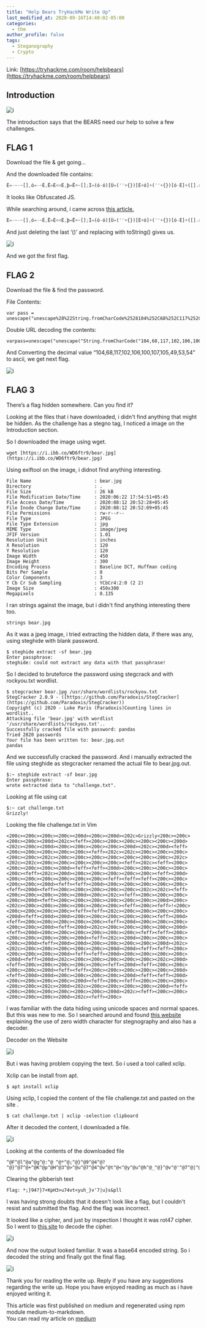 ```yaml
---
title: "Help Bears TryHackMe Write Up"
last_modified_at: 2020-09-16T14:40:02-05:00
categories:
  - thm
author_profile: false
tags:
  - Steganography
  - Crypto
---
```


Link: [https://tryhackme.com/room/helpbears](https://tryhackme.com/room/helpbears)

Introduction
------------

![i](https://miro.medium.com/max/700/1*rx1agjUj2iTBEk3qTge-KA.png)

The introduction says that the BEARS need our help to solve a few challenges.

FLAG 1
------

Download the file & get going…

And the downloaded file contains:

```js
É=-~-~[],ó=-~É,Ë=É<<É,þ=Ë+~[];Ì=(ó-ó)[Û=(''+{})[É+ó]+(''+{})[ó-É]+([].ó+'')[ó-É]+(!!''+'')[ó]+({}+'')[ó+ó]+(!''+'')[ó-É]+(!''+'')[É]+(''+{})[É+ó]+({}+'')[ó+ó]+(''+{})[ó-É]+(!''+'')[ó-É]][Û];Ì(Ì((!''+'')[ó-É]+(!''+'')[ó]+(!''+'')[ó-ó]+(!''+'')[É]+((!''+''))[ó-É]+([].$+'')[ó-É]+'\''+''+'\\'+(ó-É)+(É+É)+(ó-É)+'\\'+(þ)+(É+ó)+'\\'+(ó-É)+(ó+ó)+(ó-ó)+'\\'+(ó-É)+(ó+ó)+(É)+'\\'+(ó-É)+(É+ó)+(þ)+'\\'+(ó-É)+(É+ó)+(É+ó)+'\\'+(ó-É)+(ó+ó)+(ó-ó)+'\\'+(ó-É)+(ó+ó)+(É+É)+'\\'+(É+ó)+(ó-ó)+'\\'+(É+É)+(þ)+'\\'+(ó-É)+(ó-ó)+(É+ó)+'\\'+(ó-É)+(É+ó)+(ó+ó)+'\\'+(ó-É)+(ó+ó)+(É+É)+'\\'+(ó-É)+(ó+ó)+(É)+'\\'+(ó-É)+(É+É)+(É+ó)+'\\'+(ó-É)+(þ)+(É)+'\\'+(É+É)+(ó-ó)+'\\'+(ó-É)+(É+ó)+(É+É)+'\\'+(ó-É)+(É+É)+(É+ó)+'\\'+(É+É)+(ó-ó)+'\\'+(ó-É)+(É+ó)+(É+ó)+'\\'+(ó-É)+(É+ó)+(þ)+'\\'+(ó-É)+(ó+ó)+(É+É)+'\\'+(É+É)+(ó-ó)+'\\'+(ó-É)+(É+É)+(É+É)+'\\'+(ó-É)+(É+É)+(É+ó)+'\\'+(É+É)+(ó-ó)+'\\'+(ó-É)+(ó+ó)+(ó-ó)+'\\'+(ó-É)+(É+É)+(ó-É)+'\\'+(ó-É)+(ó+ó)+(ó)+'\\'+(ó-É)+(ó+ó)+(ó)+'\\'+(ó-É)+(É+É)+(É+ó)+'\\'+(É+É)+(þ)+'\\'+(É+ó)+(ó-É)+'\\'+(þ)+(ó)+'\\'+(ó-É)+(É+ó)+(ó-É)+'\\'+(ó-É)+(É+É)+(ó+ó)+'\\'+(É+ó)+(ó-ó)+'\\'+(ó-É)+(É+É)+(ó-É)+'\\'+(þ)+(É+ó)+'\\'+(þ)+(É+ó)+'\\'+(É+É)+(þ)+'\\'+(ó-É)+(ó+ó)+(É+É)+'\\'+(ó-É)+(É+ó)+(þ)+'\\'+(ó-É)+(ó+ó)+(É+É)+'\\'+(ó-É)+(É+ó)+(þ)+'\\'+(ó+ó)+(ó-É)+'\\'+(ó+ó)+(É)+'\\'+(ó+ó)+(ó)+'\\'+(ó-É)+(É+ó)+(É+É)+'\\'+(ó-É)+(É+ó)+(þ)+'\\'+(ó-É)+(É+ó)+(É+É)+'\\'+(É+É)+(þ)+'\\'+(É+ó)+(ó-É)+'\\'+(ó-É)+(þ)+(ó)+'\\'+(ó-É)+(É+É)+(ó-É)+'\\'+(ó-É)+(É+ó)+(É+É)+'\\'+(ó-É)+(É+É)+(É+ó)+'\\'+(ó-É)+(ó+ó)+(É)+'\\'+(ó-É)+(ó+ó)+(É+É)+'\\'+(É+ó)+(ó-ó)+'\\'+(É+É)+(þ)+'\\'+(ó-É)+(É+É)+(É)+'\\'+(ó-É)+(ó+ó)+(É)+'\\'+(ó-É)+(É+É)+(ó-É)+'\\'+(ó-É)+(ó+ó)+(ó+ó)+'\\'+(ó-É)+(É+ó)+(þ)+'\\'+(É+É)+(þ)+'\\'+(É+ó)+(ó-É)+'\\'+(þ)+(ó)+'\\'+(ó-É)+(þ)+(É+ó)+'\\'+(ó-É)+(É+É)+(É+ó)+'\\'+(ó-É)+(É+ó)+(É+É)+'\\'+(ó-É)+(ó+ó)+(ó)+'\\'+(ó-É)+(É+É)+(É+ó)+'\\'+(ó-É)+(þ)+(ó)+'\\'+(ó-É)+(É+É)+(ó-É)+'\\'+(ó-É)+(É+ó)+(É+É)+'\\'+(ó-É)+(É+É)+(É+ó)+'\\'+(ó-É)+(ó+ó)+(É)+'\\'+(ó-É)+(ó+ó)+(É+É)+'\\'+(É+ó)+(ó-ó)+'\\'+(É+É)+(þ)+'\\'+(ó-É)+(É+É)+(ó+ó)+'\\'+(ó-É)+(É+É)+(ó-É)+'\\'+(ó-É)+(É+ó)+(ó-É)+'\\'+(ó-É)+(É+ó)+(É+É)+'\\'+(É+ó)+(ó+ó)+'\\'+(É+ó)+(ó+ó)+'\\'+(É+ó)+(ó+ó)+'\\'+(É+É)+(þ)+'\\'+(É+ó)+(ó-É)+'\\'+(þ)+(ó)+'\\'+(ó-É)+(þ)+(É+ó)+'\'')())()
```

It looks like Obfuscated JS.

While searching around, i came across [this article.](https://stackoverflow.com/questions/20884577/how-to-deobfuscate-javascript)

```js 
É=-~-~[],ó=-~É,Ë=É<<É,þ=Ë+~[];Ì=(ó-ó)[Û=(''+{})[É+ó]+(''+{})[ó-É]+([].ó+'')[ó-É]+(!!''+'')[ó]+({}+'')[ó+ó]+(!''+'')[ó-É]+(!''+'')[É]+(''+{})[É+ó]+({}+'')[ó+ó]+(''+{})[ó-É]+(!''+'')[ó-É]][Û];Ì(Ì((!''+'')[ó-É]+(!''+'')[ó]+(!''+'')[ó-ó]+(!''+'')[É]+((!''+''))[ó-É]+([].$+'')[ó-É]+'\''+''+'\\'+(ó-É)+(É+É)+(ó-É)+'\\'+(þ)+(É+ó)+'\\'+(ó-É)+(ó+ó)+(ó-ó)+'\\'+(ó-É)+(ó+ó)+(É)+'\\'+(ó-É)+(É+ó)+(þ)+'\\'+(ó-É)+(É+ó)+(É+ó)+'\\'+(ó-É)+(ó+ó)+(ó-ó)+'\\'+(ó-É)+(ó+ó)+(É+É)+'\\'+(É+ó)+(ó-ó)+'\\'+(É+É)+(þ)+'\\'+(ó-É)+(ó-ó)+(É+ó)+'\\'+(ó-É)+(É+ó)+(ó+ó)+'\\'+(ó-É)+(ó+ó)+(É+É)+'\\'+(ó-É)+(ó+ó)+(É)+'\\'+(ó-É)+(É+É)+(É+ó)+'\\'+(ó-É)+(þ)+(É)+'\\'+(É+É)+(ó-ó)+'\\'+(ó-É)+(É+ó)+(É+É)+'\\'+(ó-É)+(É+É)+(É+ó)+'\\'+(É+É)+(ó-ó)+'\\'+(ó-É)+(É+ó)+(É+ó)+'\\'+(ó-É)+(É+ó)+(þ)+'\\'+(ó-É)+(ó+ó)+(É+É)+'\\'+(É+É)+(ó-ó)+'\\'+(ó-É)+(É+É)+(É+É)+'\\'+(ó-É)+(É+É)+(É+ó)+'\\'+(É+É)+(ó-ó)+'\\'+(ó-É)+(ó+ó)+(ó-ó)+'\\'+(ó-É)+(É+É)+(ó-É)+'\\'+(ó-É)+(ó+ó)+(ó)+'\\'+(ó-É)+(ó+ó)+(ó)+'\\'+(ó-É)+(É+É)+(É+ó)+'\\'+(É+É)+(þ)+'\\'+(É+ó)+(ó-É)+'\\'+(þ)+(ó)+'\\'+(ó-É)+(É+ó)+(ó-É)+'\\'+(ó-É)+(É+É)+(ó+ó)+'\\'+(É+ó)+(ó-ó)+'\\'+(ó-É)+(É+É)+(ó-É)+'\\'+(þ)+(É+ó)+'\\'+(þ)+(É+ó)+'\\'+(É+É)+(þ)+'\\'+(ó-É)+(ó+ó)+(É+É)+'\\'+(ó-É)+(É+ó)+(þ)+'\\'+(ó-É)+(ó+ó)+(É+É)+'\\'+(ó-É)+(É+ó)+(þ)+'\\'+(ó+ó)+(ó-É)+'\\'+(ó+ó)+(É)+'\\'+(ó+ó)+(ó)+'\\'+(ó-É)+(É+ó)+(É+É)+'\\'+(ó-É)+(É+ó)+(þ)+'\\'+(ó-É)+(É+ó)+(É+É)+'\\'+(É+É)+(þ)+'\\'+(É+ó)+(ó-É)+'\\'+(ó-É)+(þ)+(ó)+'\\'+(ó-É)+(É+É)+(ó-É)+'\\'+(ó-É)+(É+ó)+(É+É)+'\\'+(ó-É)+(É+É)+(É+ó)+'\\'+(ó-É)+(ó+ó)+(É)+'\\'+(ó-É)+(ó+ó)+(É+É)+'\\'+(É+ó)+(ó-ó)+'\\'+(É+É)+(þ)+'\\'+(ó-É)+(É+É)+(É)+'\\'+(ó-É)+(ó+ó)+(É)+'\\'+(ó-É)+(É+É)+(ó-É)+'\\'+(ó-É)+(ó+ó)+(ó+ó)+'\\'+(ó-É)+(É+ó)+(þ)+'\\'+(É+É)+(þ)+'\\'+(É+ó)+(ó-É)+'\\'+(þ)+(ó)+'\\'+(ó-É)+(þ)+(É+ó)+'\\'+(ó-É)+(É+É)+(É+ó)+'\\'+(ó-É)+(É+ó)+(É+É)+'\\'+(ó-É)+(ó+ó)+(ó)+'\\'+(ó-É)+(É+É)+(É+ó)+'\\'+(ó-É)+(þ)+(ó)+'\\'+(ó-É)+(É+É)+(ó-É)+'\\'+(ó-É)+(É+ó)+(É+É)+'\\'+(ó-É)+(É+É)+(É+ó)+'\\'+(ó-É)+(ó+ó)+(É)+'\\'+(ó-É)+(ó+ó)+(É+É)+'\\'+(É+ó)+(ó-ó)+'\\'+(É+É)+(þ)+'\\'+(ó-É)+(É+É)+(ó+ó)+'\\'+(ó-É)+(É+É)+(ó-É)+'\\'+(ó-É)+(É+ó)+(ó-É)+'\\'+(ó-É)+(É+ó)+(É+É)+'\\'+(É+ó)+(ó+ó)+'\\'+(É+ó)+(ó+ó)+'\\'+(É+ó)+(ó+ó)+'\\'+(É+É)+(þ)+'\\'+(É+ó)+(ó-É)+'\\'+(þ)+(ó)+'\\'+(ó-É)+(þ)+(É+ó)+'\'')()).toString()
```

And just deleting the last ‘()’ and replacing with toString() gives us.

![i](https://miro.medium.com/max/698/1*A968Wzq_GyRuTOXS9nEznw.png)

And we got the first flag.

FLAG 2
------

Download the file & find the password.

File Contents:

```
var pass = unescape("unescape%28%22String.fromCharCode%2528104%252C68%252C117%252C102%252C106%252C100%252C107%252C105%252C49%252C53%252C54%2529%22%29");
```

Double URL decoding the contents:

```
varpass=unescape("unescape("String.fromCharCode("104,68,117,102,106,100,107,105,49,53,54)")");
```

And Converting the decimal value “104,68,117,102,106,100,107,105,49,53,54” to ascii, we get next flag.

![i](https://miro.medium.com/max/637/1*wGxqFEly5AQyRqK4m_Wr6Q.png)

FLAG 3
------

There’s a flag hidden somewhere. Can you find it?

Looking at the files that i have downloaded, i didn't find anything that might be hidden. As the challenge has a stegno tag, I noticed a image on the Introduction section.

So I downloaded the image using wget.

```
wget [https://i.ibb.co/WD6ftr9/bear.jpg](https://i.ibb.co/WD6ftr9/bear.jpg)
```

Using exiftool on the image, i didnot find anything interesting.

```console 
File Name                       : bear.jpg  
Directory                       : .  
File Size                       : 26 kB  
File Modification Date/Time     : 2020:06:22 17:54:51+05:45  
File Access Date/Time           : 2020:08:12 20:52:28+05:45  
File Inode Change Date/Time     : 2020:08:12 20:52:09+05:45  
File Permissions                : rw-r--r--  
File Type                       : JPEG  
File Type Extension             : jpg  
MIME Type                       : image/jpeg  
JFIF Version                    : 1.01  
Resolution Unit                 : inches  
X Resolution                    : 120  
Y Resolution                    : 120  
Image Width                     : 450  
Image Height                    : 300  
Encoding Process                : Baseline DCT, Huffman coding  
Bits Per Sample                 : 8  
Color Components                : 3  
Y Cb Cr Sub Sampling            : YCbCr4:2:0 (2 2)  
Image Size                      : 450x300  
Megapixels                      : 0.135
```

I ran strings against the image, but i didn't find anything interesting there too.

```console 
strings bear.jpg
```

As it was a jpeg image, i tried extracting the hidden data, if there was any, using steghide with blank password.

```console 
$ steghide extract -sf bear.jpg   
Enter passphrase:   
steghide: could not extract any data with that passphrase!
```

So I decided to bruteforce the password using stegcrack and with rockyou.txt wordlist.

```console 
$ stegcracker bear.jpg /usr/share/wordlists/rockyou.txt  
StegCracker 2.0.9 - ([https://github.com/Paradoxis/StegCracker](https://github.com/Paradoxis/StegCracker))  
Copyright (c) 2020 - Luke Paris (Paradoxis)Counting lines in wordlist..  
Attacking file 'bear.jpg' with wordlist '/usr/share/wordlists/rockyou.txt'..  
Successfully cracked file with password: pandas  
Tried 2820 passwords  
Your file has been written to: bear.jpg.out  
pandas
```

And we successfully cracked the password. And i manually extracted the file using steghide as stegcracker renamed the actual file to bear.jpg.out.

```console 
$:~ steghide extract -sf bear.jpg  
Enter passphrase:   
wrote extracted data to "challenge.txt".
```

Looking at file using cat

```console
$:~ cat challenge.txt   
Grizzly‌‌‌‌‍!‌‌‌‌‌
```

Looking the file challenge.txt in Vim

```
<200c><200c><200c><200c><200d><200c><200d><202c>Grizzly<200c><200c><200c><200c><200d><202c><feff><200c><200c><200c><200c><200c><200d><202c><200c><200d><200c><200c><200c><200c><200d><202c><200d><feff><200c><200c><200c><200c><200c><feff><202c><202c><200c><200c><200c><200c><200c><202c><200c><200c><200c><200c><200c><200c><200c><202c><202c><202c><200c><200c><200c><200c><200c><feff><202c><feff><200c><200c><200c><200c><200d><feff><feff><200d><200c><200c><200c><200c><200c><feff><202c><200d><200c><200c><200c><200c><200c><feff><200d><200c><200c><200c><200c><200c><200c><feff><feff><feff><200c><200c><200c><200c><200d><feff><feff><200d><200c><200c><200c><200c><200c><feff><200d><feff><200c><200c><200c><200c><200c><202c><202c><feff><200c><200c><200c><200c><200d><200c><202c><feff><200c><200c><200c><200c><200d><feff><200c><200c><200c><200c><200c><200c><200d><200c><202c><200c><200c><200c><200c><200c><200c><feff><200c><feff>!<200c><200c><200c><200c><200c><feff><feff><202c><200c><200c><200c><200c><200d><feff><200d><200d><200c><200c><200c><200c><200c><feff><200d><feff><200c><200c><200c><200c><200c><feff><200d><200c><200c><200c><200c><200c><200d><feff><200d><202c><200c><200c><200c><200c><200d><feff><200d><200c><200c><200c><200c><200c><200c><feff><feff><200c><200c><200c><200c><200c><200d><feff><202c><200d><200c><200c><200c><200c><200d><feff><200d><200d><200c><200c><200c><200c><200d><202c><202c><200c><200c><200c><200c><200c><200d><200d><feff><feff><200c><200c><200c><200c><200d><feff><feff><200d><200c><200c><200c><200c><200d><feff><200d><202c><200c><200c><200c><200c><200c><202c><200d><feff><200c><200c><200c><200c><200c><feff><200d><feff><200c><200c><200c><200c><200d><feff><feff><200c><200c><200c><200c><200c><200d><feff><200d><200d><200c><200c><200c><200c><200d><feff><feff><200d><200c><200c><200c><200c><200d><feff><200c><feff><200c><200c><200c><200c><200c><202c><200d><202c><200c><200c><200c><200c><200d><feff><200c><200c><200c><200c><200c><200c><200d><202c><feff><200c><200c><200c><200c><200c><200d><202c><feff><200c>
```

I was familiar with the data hiding using unicode spaces and normal spaces. But this was new to me. So I searched around and found [this website](https://330k.github.io/misc_tools/unicode_steganography.html) explaining the use of zero width character for stegnography and also has a decoder.

Decoder on the Website

![i](https://miro.medium.com/max/1000/1*VDkd_11Z9NjGt2PCsnqPPQ.png)

But i was having problem copying the text. So i used a tool called xclip.

Xclip can be install from apt.

```console 
$ apt install xclip
```

Using xclip, I copied the content of the file challenge.txt and pasted on the site .

```console 
$ cat challenge.txt | xclip -selection clipboard
```

After it decoded the content, I downloaded a file.

![i](https://miro.medium.com/max/700/1*520Kdq-lc2SBLyb-mLpyAw.png)

Looking at the contents of the downloaded file

```
^@F^@l^@a^@g^@:^@ ^@*^@;^@}^@9^@4^@?^@}^@7^@+^@K^@p^@H^@3^@>^@u^@7^@4^@v^@t^@<^@y^@u^@h^@_^@}^@v^@'^@7^@|^@u^@}^@s^@&^@p^@l^@l
```

Clearing the gibberish text

```
Flag: *;}94?}7+KpH3>u74vt<yuh_}v'7|u}s&pll
```

I was having strong doubts that it doesn't look like a flag, but I couldn't resist and submitted the flag. And the flag was incorrect.

It looked like a cipher, and just by inspection I thought it was rot47 cipher. So I went to [this site](https://www.dcode.fr/rot-47-cipher) to decode the cipher.

![i](https://miro.medium.com/max/700/1*rbGElIz9B5mnuiSrJjAnNQ.png)

And now the output looked familiar. It was a base64 encoded string. So i decoded the string and finally got the final flag.

![i](https://miro.medium.com/max/606/1*ATgiSSjoVZZU1GDBfl0FWQ.png)

Thank you for reading the write up. Reply if you have any suggestions regarding the write up. Hope you have enjoyed reading as much as i have enjoyed writing it.

This article was first published on medium and regenerated using npm module medium-to-markdown.  
You can read my article on [medium](https://medium.com/@shishirsub10/tryhackme-help-bears-80961b2b551b)

